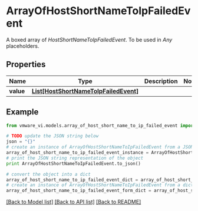 # ArrayOfHostShortNameToIpFailedEvent

A boxed array of *HostShortNameToIpFailedEvent*. To be used in *Any* placeholders. 

## Properties
Name | Type | Description | Notes
------------ | ------------- | ------------- | -------------
**value** | [**List[HostShortNameToIpFailedEvent]**](HostShortNameToIpFailedEvent.md) |  | 

## Example

```python
from vmware_vi.models.array_of_host_short_name_to_ip_failed_event import ArrayOfHostShortNameToIpFailedEvent

# TODO update the JSON string below
json = "{}"
# create an instance of ArrayOfHostShortNameToIpFailedEvent from a JSON string
array_of_host_short_name_to_ip_failed_event_instance = ArrayOfHostShortNameToIpFailedEvent.from_json(json)
# print the JSON string representation of the object
print ArrayOfHostShortNameToIpFailedEvent.to_json()

# convert the object into a dict
array_of_host_short_name_to_ip_failed_event_dict = array_of_host_short_name_to_ip_failed_event_instance.to_dict()
# create an instance of ArrayOfHostShortNameToIpFailedEvent from a dict
array_of_host_short_name_to_ip_failed_event_form_dict = array_of_host_short_name_to_ip_failed_event.from_dict(array_of_host_short_name_to_ip_failed_event_dict)
```
[[Back to Model list]](../README.md#documentation-for-models) [[Back to API list]](../README.md#documentation-for-api-endpoints) [[Back to README]](../README.md)


